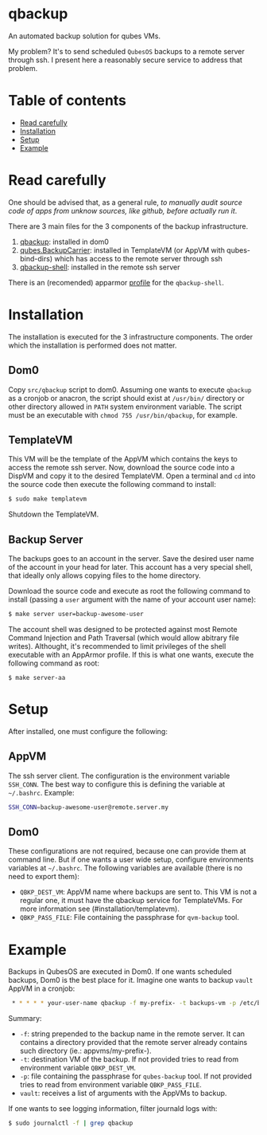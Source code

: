 # qbackup

An automated backup solution for qubes VMs.

My problem? It's to send scheduled `QubesOS` backups to a remote server through ssh.
I present here a reasonably secure service to address that problem.

# Table of contents

* [Read carefully](#read-carefully)
* [Installation](#installation)
* [Setup](#setup)
* [Example](#example)

# Read carefully

One should be advised that, as a general rule, _to manually audit source code of apps from unknow sources, like github, before actually run it_.

There are 3 main files for the 3 components of the backup infrastructure.

1. [qbackup](src/qbackup): installed in dom0
2. [qubes.BackupCarrier](src/qubes.BackupCarrier): installed in TemplateVM (or AppVM with qubes-bind-dirs) which has access to the remote server through ssh
3. [qbackup-shell](src/qbackup-shell): installed in the remote ssh server

There is an (recomended) apparmor [profile](apparmor.d/usr.sbin.qbackup-shell) for the `qbackup-shell`.

# Installation

The installation is executed for the 3 infrastructure components. The order which the installation is performed does not matter.

## Dom0

Copy `src/qbackup` script to dom0. Assuming one wants to execute `qbackup` as a cronjob or anacron, the script should exist at `/usr/bin/` directory or other directory allowed in `PATH` system environment variable. The script must be an executable with `chmod 755 /usr/bin/qbackup`, for example.

## TemplateVM

This VM will be the template of the AppVM which contains the keys to access the remote ssh server. Now, download the source code into a DispVM and copy it to the desired TemplateVM. Open a terminal and `cd` into the source code then execute the following command to install:

```bash
$ sudo make templatevm
```

Shutdown the TemplateVM.

## Backup Server

The backups goes to an account in the server. Save the desired user name of the account in your head for later. This account has a very special shell, that ideally only allows copying files to the home directory.

Download the source code and execute as root the following command to install (passing a `user` argument with the name of your account user name):

```bash
$ make server user=backup-awesome-user
```

The account shell was designed to be protected against most Remote Command Injection and Path Traversal (which would allow abitrary file writes). Althought, it's recommended to limit privileges of the shell executable with an AppArmor profile. If this is what one wants, execute the following command as root:

```
$ make server-aa
```

# Setup

After installed, one must configure the following:

## AppVM

The ssh server client. The configuration is the environment variable `SSH_CONN`. The best way to configure this is defining the variable at `~/.bashrc`. Example:

```bash
SSH_CONN=backup-awesome-user@remote.server.my
```

## Dom0

These configurations are not required, because one can provide them at command line. But if one wants a user wide setup, configure environments variables at `~/.bashrc`. The following variables are available (there is no need to export them):

- `QBKP_DEST_VM`: AppVM name where backups are sent to. This VM is not a regular one, it must have the qbackup service for TemplateVMs. For more information see (#installation/templatevm).
- `QBKP_PASS_FILE`: File containing the passphrase for `qvm-backup` tool. 

# Example

Backups in QubesOS are executed in Dom0. If one wants scheduled backups, Dom0 is the best place for it. Imagine one wants to backup `vault` AppVM in a cronjob:

```bash
 * * * * * your-user-name qbackup -f my-prefix- -t backups-vm -p /etc/bkp-passphrase.txt vault
```

Summary:

- `-f`: string prepended to the backup name in the remote server. It can contains a directory provided that the remote server already contains such directory (ie.: appvms/my-prefix-).
- `-t`: destination VM of the backup. If not provided tries to read from environment variable `QBKP_DEST_VM`.
- `-p`: file containing the passphrase for `qubes-backup` tool. If not provided tries to read from environment variable `QBKP_PASS_FILE`.
- `vault`: receives a list of arguments with the AppVMs to backup. 

If one wants to see logging information, filter journald logs with:

```bash
$ sudo journalctl -f | grep qbackup
```

